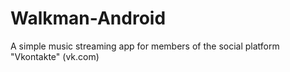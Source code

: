 # Walkman-Android

A simple music streaming app for members of the social platform "Vkontakte" (vk.com)
